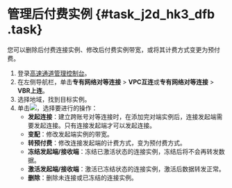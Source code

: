 # 管理后付费实例 {#task_j2d_hk3_dfb .task}

您可以删除后付费连接实例、修改后付费实例带宽，或将其计费方式变更为预付费。

1.  登录[高速通道管理控制台](https://expressconnectnext.console.aliyun.com)。 
2.  在左侧导航栏，单击**专有网络对等连接** \> **VPC互连**或**专有网络对等连接** \> **VBR上连**。
3.  选择地域，找到目标实例。
4.  单击![](http://static-aliyun-doc.oss-cn-hangzhou.aliyuncs.com/assets/img/21440/156113019012053_zh-CN.png)，选择要进行的操作： 
    -   **发起连接**：建立跨账号对等连接时，在添加完对端实例后，连接发起端需要发起连接。只有连接发起端才可以发起连接。
    -   **变配**：修改发起端实例的带宽。
    -   **转预付费**：修改连接发起端的计费方式，变为预付费方式。
    -   **冻结发起端/接收端**：冻结已激活状态的连接实例，冻结后将不会再转发数据。
    -   **激活发起端/接收端**：激活已冻结状态的连接实例，激活后数据转发正常。
    -   **删除**：删除未连接或已冻结的连接实例。

